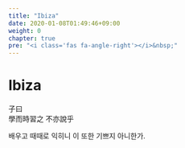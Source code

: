 ```yaml
---
title: "Ibiza"
date: 2020-01-08T01:49:46+09:00
weight: 0
chapter: true
pre: "<i class='fas fa-angle-right'></i>&nbsp;"
---
```



# Ibiza

子曰  
學而時習之 不亦說乎

배우고 때때로 익히니 이 또한 기쁘지 아니한가.